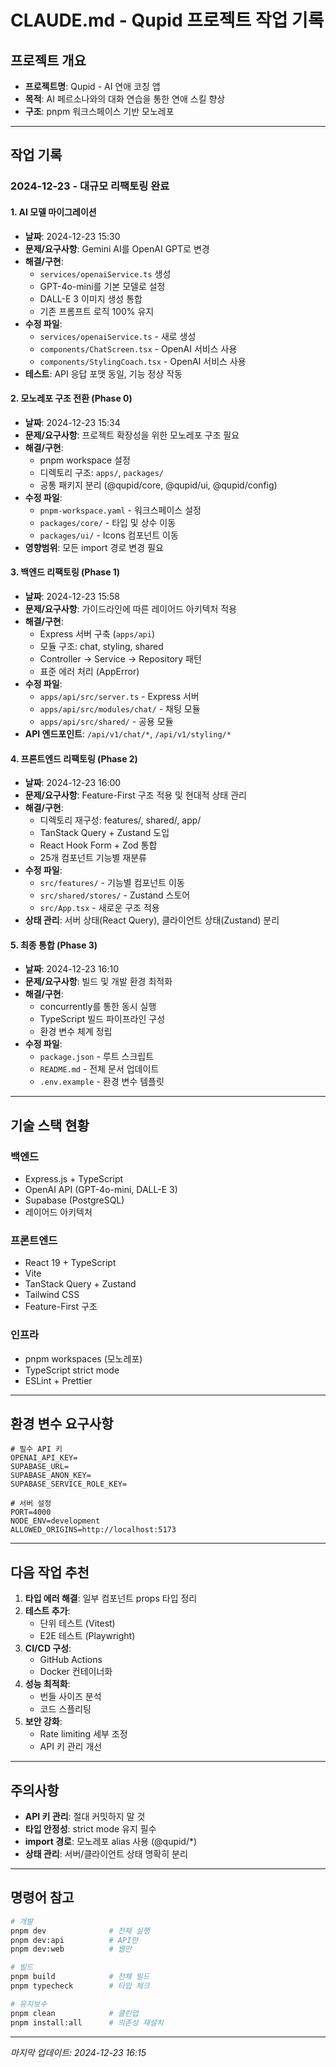 # CLAUDE.md - Qupid 프로젝트 작업 기록

## 프로젝트 개요
- **프로젝트명**: Qupid - AI 연애 코칭 앱
- **목적**: AI 페르소나와의 대화 연습을 통한 연애 스킬 향상
- **구조**: pnpm 워크스페이스 기반 모노레포

---

## 작업 기록

### 2024-12-23 - 대규모 리팩토링 완료

#### 1. AI 모델 마이그레이션
- **날짜**: 2024-12-23 15:30
- **문제/요구사항**: Gemini AI를 OpenAI GPT로 변경
- **해결/구현**: 
  - `services/openaiService.ts` 생성
  - GPT-4o-mini를 기본 모델로 설정
  - DALL-E 3 이미지 생성 통합
  - 기존 프롬프트 로직 100% 유지
- **수정 파일**: 
  - `services/openaiService.ts` - 새로 생성
  - `components/ChatScreen.tsx` - OpenAI 서비스 사용
  - `components/StylingCoach.tsx` - OpenAI 서비스 사용
- **테스트**: API 응답 포맷 동일, 기능 정상 작동

#### 2. 모노레포 구조 전환 (Phase 0)
- **날짜**: 2024-12-23 15:34
- **문제/요구사항**: 프로젝트 확장성을 위한 모노레포 구조 필요
- **해결/구현**:
  - pnpm workspace 설정
  - 디렉토리 구조: `apps/`, `packages/`
  - 공통 패키지 분리 (@qupid/core, @qupid/ui, @qupid/config)
- **수정 파일**:
  - `pnpm-workspace.yaml` - 워크스페이스 설정
  - `packages/core/` - 타입 및 상수 이동
  - `packages/ui/` - Icons 컴포넌트 이동
- **영향범위**: 모든 import 경로 변경 필요

#### 3. 백엔드 리팩토링 (Phase 1)
- **날짜**: 2024-12-23 15:58
- **문제/요구사항**: 가이드라인에 따른 레이어드 아키텍처 적용
- **해결/구현**:
  - Express 서버 구축 (`apps/api`)
  - 모듈 구조: chat, styling, shared
  - Controller → Service → Repository 패턴
  - 표준 에러 처리 (AppError)
- **수정 파일**:
  - `apps/api/src/server.ts` - Express 서버
  - `apps/api/src/modules/chat/` - 채팅 모듈
  - `apps/api/src/shared/` - 공용 모듈
- **API 엔드포인트**: `/api/v1/chat/*`, `/api/v1/styling/*`

#### 4. 프론트엔드 리팩토링 (Phase 2)
- **날짜**: 2024-12-23 16:00
- **문제/요구사항**: Feature-First 구조 적용 및 현대적 상태 관리
- **해결/구현**:
  - 디렉토리 재구성: features/, shared/, app/
  - TanStack Query + Zustand 도입
  - React Hook Form + Zod 통합
  - 25개 컴포넌트 기능별 재분류
- **수정 파일**:
  - `src/features/` - 기능별 컴포넌트 이동
  - `src/shared/stores/` - Zustand 스토어
  - `src/App.tsx` - 새로운 구조 적용
- **상태 관리**: 서버 상태(React Query), 클라이언트 상태(Zustand) 분리

#### 5. 최종 통합 (Phase 3)
- **날짜**: 2024-12-23 16:10
- **문제/요구사항**: 빌드 및 개발 환경 최적화
- **해결/구현**:
  - concurrently를 통한 동시 실행
  - TypeScript 빌드 파이프라인 구성
  - 환경 변수 체계 정립
- **수정 파일**:
  - `package.json` - 루트 스크립트
  - `README.md` - 전체 문서 업데이트
  - `.env.example` - 환경 변수 템플릿

---

## 기술 스택 현황

### 백엔드
- Express.js + TypeScript
- OpenAI API (GPT-4o-mini, DALL-E 3)
- Supabase (PostgreSQL)
- 레이어드 아키텍처

### 프론트엔드
- React 19 + TypeScript
- Vite
- TanStack Query + Zustand
- Tailwind CSS
- Feature-First 구조

### 인프라
- pnpm workspaces (모노레포)
- TypeScript strict mode
- ESLint + Prettier

---

## 환경 변수 요구사항

```env
# 필수 API 키
OPENAI_API_KEY=
SUPABASE_URL=
SUPABASE_ANON_KEY=
SUPABASE_SERVICE_ROLE_KEY=

# 서버 설정
PORT=4000
NODE_ENV=development
ALLOWED_ORIGINS=http://localhost:5173
```

---

## 다음 작업 추천

1. **타입 에러 해결**: 일부 컴포넌트 props 타입 정리
2. **테스트 추가**: 
   - 단위 테스트 (Vitest)
   - E2E 테스트 (Playwright)
3. **CI/CD 구성**:
   - GitHub Actions
   - Docker 컨테이너화
4. **성능 최적화**:
   - 번들 사이즈 분석
   - 코드 스플리팅
5. **보안 강화**:
   - Rate limiting 세부 조정
   - API 키 관리 개선

---

## 주의사항

- **API 키 관리**: 절대 커밋하지 말 것
- **타입 안정성**: strict mode 유지 필수
- **import 경로**: 모노레포 alias 사용 (@qupid/*)
- **상태 관리**: 서버/클라이언트 상태 명확히 분리

---

## 명령어 참고

```bash
# 개발
pnpm dev              # 전체 실행
pnpm dev:api          # API만
pnpm dev:web          # 웹만

# 빌드
pnpm build            # 전체 빌드
pnpm typecheck        # 타입 체크

# 유지보수
pnpm clean            # 클린업
pnpm install:all      # 의존성 재설치
```

---

*마지막 업데이트: 2024-12-23 16:15*